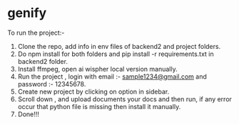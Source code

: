 # genify
To run the project:-
1. Clone the repo, add info in env files of backend2 and project folders.
2. Do npm install for both folders and pip install -r requirements.txt in backend2 folder.
3. Install ffmpeg, open ai wispher local version manually.
4. Run the project , login with email :- sample1234@gmail.com and password :- 12345678.
5. Create new project by clicking on option in sidebar.
6. Scroll down , and upload documents your docs and then run, if any error occur that python file is missing then install it manually.
7. Done!!!
